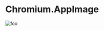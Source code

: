 # Chromium.AppImage

![foo](https://github.com/nx-appbuild-hub/Chromium.AppImage//actions/workflows/makefile.yml/badge.svg)
